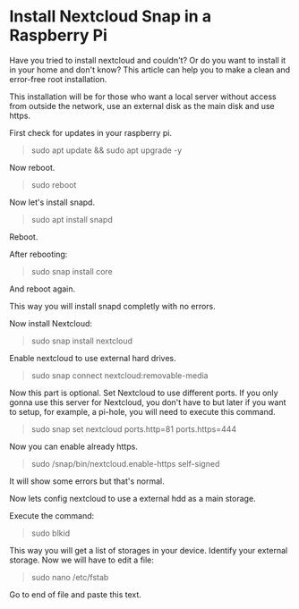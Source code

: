 # Install Nextcloud Snap in a Raspberry Pi

Have you tried to install nextcloud and couldn't? Or do you want to install it in your home and don't know? This article can help you to make a clean and error-free root installation.

This installation will be for those who want a local server without access from outside the network, use an external disk as the main disk and use https.

First check for updates in your raspberry pi.

> sudo apt update && sudo apt upgrade -y

Now reboot.

> sudo reboot

Now let's install snapd.

> sudo apt install snapd

Reboot.

After rebooting:

> sudo snap install core

And reboot again.

This way you will install snapd completly with no errors.

Now install Nextcloud:

> sudo snap install nextcloud

Enable nextcloud to use external hard drives.

> sudo snap connect nextcloud:removable-media

Now this part is optional. Set Nextcloud to use different ports. If you only gonna use this server for Nextcloud, you don't have to but later if you want to setup, for example, a pi-hole, you will need to execute this command.

> sudo snap set nextcloud ports.http=81 ports.https=444

Now you can enable already https.

> sudo /snap/bin/nextcloud.enable-https self-signed

It will show some errors but that's normal.

Now lets config nextcloud to use a external hdd as a main storage.

Execute the command:

> sudo blkid

This way you will get a list of storages in your device. Identify your external storage. Now we will have to edit a file:

> sudo nano /etc/fstab

Go to end of file and paste this text.


